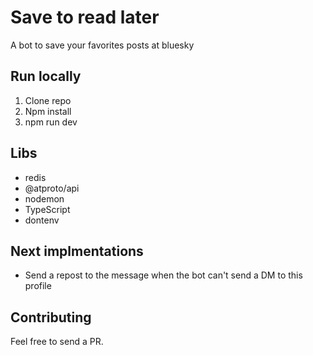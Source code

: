 # Save to read later

A bot to save your favorites posts at bluesky

## Run locally

1. Clone repo
2. Npm install
3. npm run dev

## Libs

* redis
* @atproto/api
* nodemon
* TypeScript
* dontenv

## Next implmentations

* Send a repost to the message when the bot can't send a DM to this profile

## Contributing

Feel free to send a PR.


